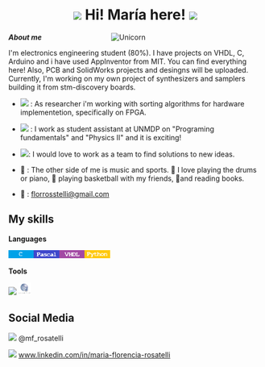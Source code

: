 <h1 align="center"><b> <img src="https://acortar.link/ISZNjO" width="25"> Hi! María here! </b><img src="https://acortar.link/ISZNjO" width="25"></h1>
<!--  -->
<img align="right" width=300px alt="Unicorn" src="https://acortar.link/tZMNc4" />

**_About me_**
 
   I'm electronics engineering student (80%). I have projects on VHDL, C, Arduino and i have used  AppInventor from MIT. You can find everything here! Also, PCB and SolidWorks projects and desingns will be uploaded. Currently, I'm working on my own project of synthesizers and samplers building it from stm-discovery boards.

* <img src="https://lc.cx/tdQPBp" width="2%">  : As researcher i'm working with sorting algorithms for hardware implementetion, specifically on FPGA.

* <img src="https://n9.cl/81sag" width="1.8%">  : I work as student assistant at UNMDP on "Programing fundamentals" and "Physics II" and it is exciting!
* 
   ![](https://acortar.link/ZOa7mB): I would love to work as a team to find solutions to new ideas.
  
* :space_invader: : The other side of me is music and sports. 🥁 I love playing the drums or piano, 🏀 playing basketball with my friends, 🔖and reading books.

* 📧 : florrosstelli@gmail.com

## My skills

**Languages**

<img src="https://github.com/Marencia/MariaFlorenciaRosatelli/blob/main/img/C.png" width="10%"><img src="https://github.com/Marencia/MariaFlorenciaRosatelli/blob/main/img/Pascal.png" width="10%"><img src="https://github.com/Marencia/MariaFlorenciaRosatelli/blob/main/img/VHDL.png" width="10%"><img src="https://github.com/Marencia/MariaFlorenciaRosatelli/blob/main/img/python.png" width="10%">

**Tools**

<img src="https://upload.wikimedia.org/wikipedia/commons/9/9a/Visual_Studio_Code_1.35_icon.svg" width="5%">  <img src="https://github.com/Marencia/MariaFlorenciaRosatelli/blob/main/img/q.png" width="5%">

## Social Media

<img src="https://1000marcas.net/wp-content/uploads/2019/11/Instagram-Logo.png" width="3%"> @mf_rosatelli

   <img src="https://upload.wikimedia.org/wikipedia/commons/c/ca/LinkedIn_logo_initials.png" width="1.5%">  www.linkedin.com/in/maria-florencia-rosatelli
